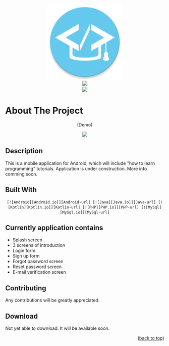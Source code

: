 <!-- BACK TO TOP -->
<a name="readme-top"></a>

<!-- PROJECT LOGO -->
<div align="center">

  <a href="https://github.com/xFilipW/Quick-Code">
    <img src="https://github.com/xFilipW/Quick-Code/blob/main/app/src/main/res/mipmap-xxxhdpi/ic_launcher_round.png" alt="Logo" width="240" height="240">
    <br>
    <img src="https://img.shields.io/badge/Quick%20Code-65CBEF" height="60"/>
    <br>
    <img src="https://img.shields.io/badge/Programming%20with%20passion-65CBEF" height="40"/>
  </a>
  
</div>

<!-- ABOUT THE PROJECT -->
# About The Project

<div align="center">

  <p>
  (Demo)
  </p>
  
  <p>
    <img src="./preview/Preview.gif" height="500">
  </p>

</div>

## Description
This is a mobile application for Android, which will include "how to learn programming" tutorials. Application is under construction. More info comming soon.

## Built With

<div align="center">

	[![Android][Android.io]][Android-url] [![Java][Java.io]][Java-url] [![Kotlin][Kotlin.io]][Kotlin-url] [![PHP][PHP.io]][PHP-url] [![MySql][MySql.io]][MySql-url]

</div>
 
## Currently application contains
- Splash screen
- 3 screens of introduction
- Login form
- Sign up form
- Forgot password screen
- Reset password screen
- E-mail verification screen

## Contributing
Any contributions will be greatly appreciated.

## Download
Not yet able to download. It will be available soon.

<p align="right">(<a href="#readme-top">back to top</a>)</p>

<!-- MARKDOWN LINKS & IMAGES -->
[Android.io]: https://skillicons.dev/icons?i=androidstudio&theme=light
[Android-url]: https://developer.android.com/studio
[Java.io]: https://skillicons.dev/icons?i=java&theme=light
[Java-url]: https://www.java.com
[Kotlin.io]: https://skillicons.dev/icons?i=kotlin&theme=light
[Kotlin-url]: https://kotlinlang.org
[PHP.io]: https://skillicons.dev/icons?i=php&theme=light
[PHP-url]: https://www.php.net
[MySql.io]: https://skillicons.dev/icons?i=mysql&theme=light
[MySql-url]: https://www.mysql.com